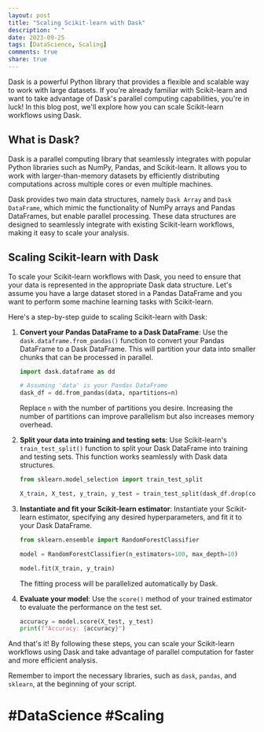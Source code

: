 ```yaml
---
layout: post
title: "Scaling Scikit-learn with Dask"
description: " "
date: 2023-09-25
tags: [DataScience, Scaling]
comments: true
share: true
---
```


Dask is a powerful Python library that provides a flexible and scalable way to work with large datasets. If you're already familiar with Scikit-learn and want to take advantage of Dask's parallel computing capabilities, you're in luck! In this blog post, we'll explore how you can scale Scikit-learn workflows using Dask.

## What is Dask?

Dask is a parallel computing library that seamlessly integrates with popular Python libraries such as NumPy, Pandas, and Scikit-learn. It allows you to work with larger-than-memory datasets by efficiently distributing computations across multiple cores or even multiple machines.

Dask provides two main data structures, namely `Dask Array` and `Dask DataFrame`, which mimic the functionality of NumPy arrays and Pandas DataFrames, but enable parallel processing. These data structures are designed to seamlessly integrate with existing Scikit-learn workflows, making it easy to scale your analysis.

## Scaling Scikit-learn with Dask

To scale your Scikit-learn workflows with Dask, you need to ensure that your data is represented in the appropriate Dask data structure. Let's assume you have a large dataset stored in a Pandas DataFrame and you want to perform some machine learning tasks with Scikit-learn.

Here's a step-by-step guide to scaling Scikit-learn with Dask:

1. **Convert your Pandas DataFrame to a Dask DataFrame**: Use the `dask.dataframe.from_pandas()` function to convert your Pandas DataFrame to a Dask DataFrame. This will partition your data into smaller chunks that can be processed in parallel.

    ```python
    import dask.dataframe as dd
    
    # Assuming 'data' is your Pandas DataFrame
    dask_df = dd.from_pandas(data, npartitions=n)
    ```
    
    Replace `n` with the number of partitions you desire. Increasing the number of partitions can improve parallelism but also increases memory overhead.

2. **Split your data into training and testing sets**: Use Scikit-learn's `train_test_split()` function to split your Dask DataFrame into training and testing sets. This function works seamlessly with Dask data structures.

    ```python
    from sklearn.model_selection import train_test_split

    X_train, X_test, y_train, y_test = train_test_split(dask_df.drop(columns=['target']), dask_df['target'], test_size=0.2)
    ```
    
3. **Instantiate and fit your Scikit-learn estimator**: Instantiate your Scikit-learn estimator, specifying any desired hyperparameters, and fit it to your Dask DataFrame.

    ```python
    from sklearn.ensemble import RandomForestClassifier
    
    model = RandomForestClassifier(n_estimators=100, max_depth=10)

    model.fit(X_train, y_train)
    ```

    The fitting process will be parallelized automatically by Dask.

4. **Evaluate your model**: Use the `score()` method of your trained estimator to evaluate the performance on the test set.

    ```python
    accuracy = model.score(X_test, y_test)
    print(f"Accuracy: {accuracy}")
    ```

And that's it! By following these steps, you can scale your Scikit-learn workflows using Dask and take advantage of parallel computation for faster and more efficient analysis.

Remember to import the necessary libraries, such as `dask`, `pandas`, and `sklearn`, at the beginning of your script.

# #DataScience #Scaling